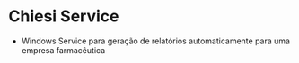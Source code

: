 # Chiesi Service

- Windows Service para geração de relatórios automaticamente para uma empresa farmacêutica 
